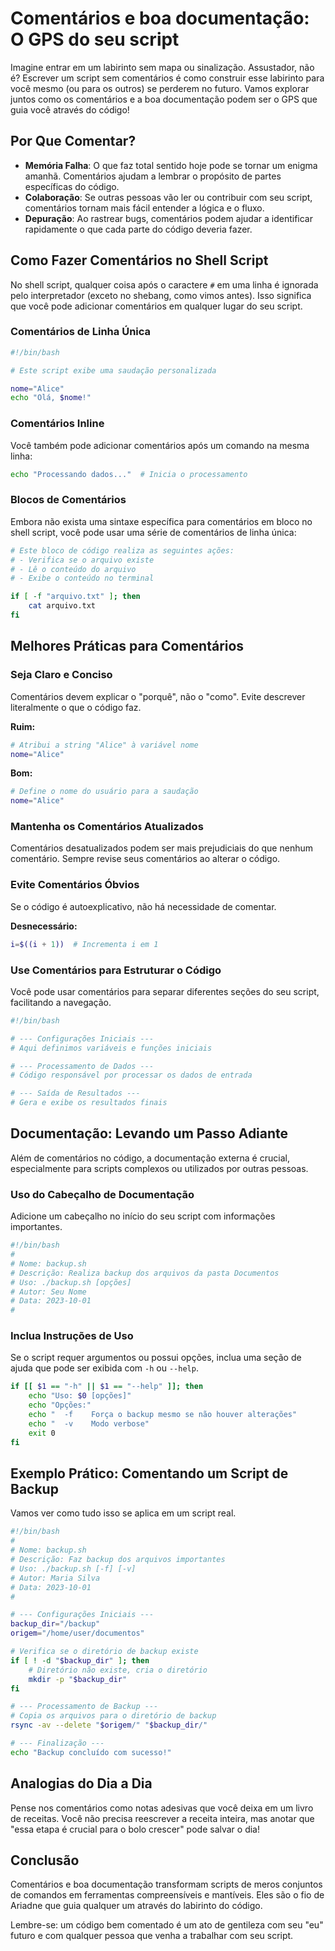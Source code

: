 # Comentários e boa documentação: O GPS do seu script

Imagine entrar em um labirinto sem mapa ou sinalização. Assustador, não é? Escrever um script sem comentários é como construir esse labirinto para você mesmo (ou para os outros) se perderem no futuro. Vamos explorar juntos como os comentários e a boa documentação podem ser o GPS que guia você através do código!

## Por Que Comentar?

- **Memória Falha**: O que faz total sentido hoje pode se tornar um enigma amanhã. Comentários ajudam a lembrar o propósito de partes específicas do código.
- **Colaboração**: Se outras pessoas vão ler ou contribuir com seu script, comentários tornam mais fácil entender a lógica e o fluxo.
- **Depuração**: Ao rastrear bugs, comentários podem ajudar a identificar rapidamente o que cada parte do código deveria fazer.

## Como Fazer Comentários no Shell Script

No shell script, qualquer coisa após o caractere `#` em uma linha é ignorada pelo interpretador (exceto no shebang, como vimos antes). Isso significa que você pode adicionar comentários em qualquer lugar do seu script.

### Comentários de Linha Única

```bash
#!/bin/bash

# Este script exibe uma saudação personalizada

nome="Alice"
echo "Olá, $nome!"
```

### Comentários Inline

Você também pode adicionar comentários após um comando na mesma linha:

```bash
echo "Processando dados..."  # Inicia o processamento
```

### Blocos de Comentários

Embora não exista uma sintaxe específica para comentários em bloco no shell script, você pode usar uma série de comentários de linha única:

```bash
# Este bloco de código realiza as seguintes ações:
# - Verifica se o arquivo existe
# - Lê o conteúdo do arquivo
# - Exibe o conteúdo no terminal

if [ -f "arquivo.txt" ]; then
    cat arquivo.txt
fi
```

## Melhores Práticas para Comentários

### Seja Claro e Conciso

Comentários devem explicar o "porquê", não o "como". Evite descrever literalmente o que o código faz.

**Ruim:**

```bash
# Atribui a string "Alice" à variável nome
nome="Alice"
```

**Bom:**

```bash
# Define o nome do usuário para a saudação
nome="Alice"
```

### Mantenha os Comentários Atualizados

Comentários desatualizados podem ser mais prejudiciais do que nenhum comentário. Sempre revise seus comentários ao alterar o código.

### Evite Comentários Óbvios

Se o código é autoexplicativo, não há necessidade de comentar.

**Desnecessário:**

```bash
i=$((i + 1))  # Incrementa i em 1
```

### Use Comentários para Estruturar o Código

Você pode usar comentários para separar diferentes seções do seu script, facilitando a navegação.

```bash
#!/bin/bash

# --- Configurações Iniciais ---
# Aqui definimos variáveis e funções iniciais

# --- Processamento de Dados ---
# Código responsável por processar os dados de entrada

# --- Saída de Resultados ---
# Gera e exibe os resultados finais
```

## Documentação: Levando um Passo Adiante

Além de comentários no código, a documentação externa é crucial, especialmente para scripts complexos ou utilizados por outras pessoas.

### Uso do Cabeçalho de Documentação

Adicione um cabeçalho no início do seu script com informações importantes.

```bash
#!/bin/bash
#
# Nome: backup.sh
# Descrição: Realiza backup dos arquivos da pasta Documentos
# Uso: ./backup.sh [opções]
# Autor: Seu Nome
# Data: 2023-10-01
#
```

### Inclua Instruções de Uso

Se o script requer argumentos ou possui opções, inclua uma seção de ajuda que pode ser exibida com `-h` ou `--help`.

```bash
if [[ $1 == "-h" || $1 == "--help" ]]; then
    echo "Uso: $0 [opções]"
    echo "Opções:"
    echo "  -f    Força o backup mesmo se não houver alterações"
    echo "  -v    Modo verbose"
    exit 0
fi
```

## Exemplo Prático: Comentando um Script de Backup

Vamos ver como tudo isso se aplica em um script real.

```bash
#!/bin/bash
#
# Nome: backup.sh
# Descrição: Faz backup dos arquivos importantes
# Uso: ./backup.sh [-f] [-v]
# Autor: Maria Silva
# Data: 2023-10-01
#

# --- Configurações Iniciais ---
backup_dir="/backup"
origem="/home/user/documentos"

# Verifica se o diretório de backup existe
if [ ! -d "$backup_dir" ]; then
    # Diretório não existe, cria o diretório
    mkdir -p "$backup_dir"
fi

# --- Processamento de Backup ---
# Copia os arquivos para o diretório de backup
rsync -av --delete "$origem/" "$backup_dir/"

# --- Finalização ---
echo "Backup concluído com sucesso!"
```

## Analogias do Dia a Dia

Pense nos comentários como notas adesivas que você deixa em um livro de receitas. Você não precisa reescrever a receita inteira, mas anotar que "essa etapa é crucial para o bolo crescer" pode salvar o dia!

## Conclusão

Comentários e boa documentação transformam scripts de meros conjuntos de comandos em ferramentas compreensíveis e mantíveis. Eles são o fio de Ariadne que guia qualquer um através do labirinto do código.

Lembre-se: um código bem comentado é um ato de gentileza com seu "eu" futuro e com qualquer pessoa que venha a trabalhar com seu script.